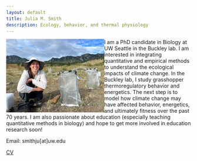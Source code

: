 ```yaml
---
layout: default
title: Julia M. Smith
description: Ecology, behavior, and thermal physiology
---
```


<img align="left" height="200px" src="./Julia.png" alt="Julia">
I am a PhD candidate in Biology at UW Seattle in the Buckley lab. I am interested in integrating quantitative and empirical methods to understand the ecological impacts of climate change. In the Buckley lab, I study grasshopper thermoregulatory behavior and energetics. The next step is to model how climate change may have affected behavior, energetics, and ultimately fitness over the past 70 years. I am also passionate about education (especially teaching quantitative methods in biology) and hope to get more involved in education research soon!

Email: smithju\[at\]uw.edu

[CV](https://docs.google.com/document/d/1kO4mgnYhh9S3Qhj12ZD7qFq-nilpVQyyRWNjGkhHevs/edit?usp=sharing)

